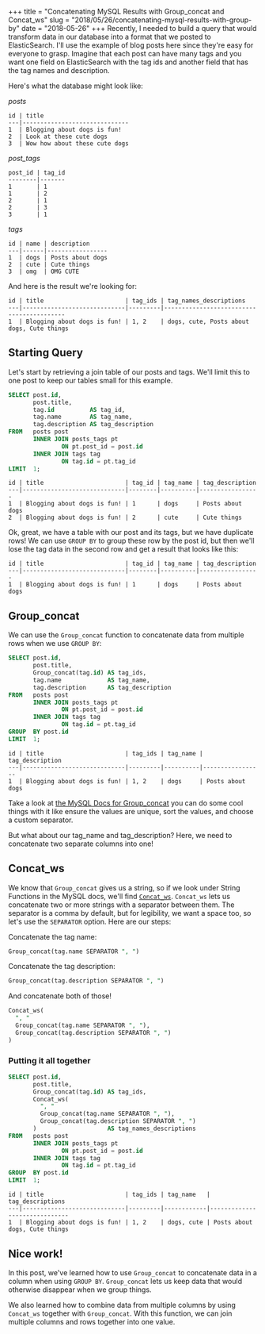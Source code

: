 +++
title = "Concatenating MySQL Results with Group_concat and Concat_ws"
slug = "2018/05/26/concatenating-mysql-results-with-group-by"
date = "2018-05-26"
+++
Recently, I needed to build a query that would transform data in our database into a format that we posted to ElasticSearch. I'll use the example of blog posts here since they're easy for everyone to grasp. Imagine that each post can have many tags and you want one field on ElasticSearch with the tag ids and another field that has the tag names and description.

Here's what the database might look like:

*posts*

```
id | title
---|------------------------------
1  | Blogging about dogs is fun!
2  | Look at these cute dogs
3  | Wow how about these cute dogs
```

*post_tags*

```
post_id | tag_id
--------|-------
1       | 1
1       | 2
2       | 1
2       | 3
3       | 1
```

*tags*

```
id | name | description
---|------|-----------------
1  | dogs | Posts about dogs
2  | cute | Cute things
3  | omg  | OMG CUTE
```

And here is the result we're looking for:

```
id | title                       | tag_ids | tag_names_descriptions
---|-----------------------------|---------|------------------------------------------
1  | Blogging about dogs is fun! | 1, 2    | dogs, cute, Posts about dogs, Cute things
```

## Starting Query

Let's start by retrieving a join table of our posts and tags. We'll limit this to one post to keep our tables small for this example.

```sql
SELECT post.id,
       post.title,
       tag.id          AS tag_id,
       tag.name        AS tag_name,
       tag.description AS tag_description
FROM   posts post
       INNER JOIN posts_tags pt
               ON pt.post_id = post.id
       INNER JOIN tags tag
               ON tag.id = pt.tag_id
LIMIT  1;
```

```
id | title                       | tag_id | tag_name | tag_description
---|-----------------------------|--------|----------|-----------------
1  | Blogging about dogs is fun! | 1      | dogs     | Posts about dogs
2  | Blogging about dogs is fun! | 2      | cute     | Cute things
```

Ok, great, we have a table with our post and its tags, but we have duplicate rows! We can use `GROUP BY` to group these row by the post id, but then we'll lose the tag data in the second row and get a result that looks like this:

```
id | title                       | tag_id | tag_name | tag_description
---|-----------------------------|--------|----------|-----------------
1  | Blogging about dogs is fun! | 1      | dogs     | Posts about dogs
```

## Group_concat

We can use the `Group_concat` function to concatenate data from multiple rows when we use `GROUP BY`:

```sql
SELECT post.id,
       post.title,
       Group_concat(tag.id) AS tag_ids,
       tag.name             AS tag_name,
       tag.description      AS tag_description
FROM   posts post
       INNER JOIN posts_tags pt
               ON pt.post_id = post.id
       INNER JOIN tags tag
               ON tag.id = pt.tag_id
GROUP  BY post.id
LIMIT  1;  
```

```
id | title                       | tag_ids | tag_name | tag_description
---|-----------------------------|---------|----------|-----------------
1  | Blogging about dogs is fun! | 1, 2    | dogs     | Posts about dogs
```

Take a look at [the MySQL Docs for Group_concat](https://dev.mysql.com/doc/refman/8.0/en/group-by-functions.html#function_group-concat) you can do some cool things with it like ensure the values are unique, sort the values, and choose a custom separator.

But what about our tag_name and tag_description? Here, we need to concatenate two separate columns into one!

## Concat_ws

We know that `Group_concat` gives us a string, so if we look under String Functions in the MySQL docs, we'll find [`Concat_ws`](https://dev.mysql.com/doc/refman/8.0/en/string-functions.html#function_concat-ws). `Concat_ws` lets us concatenate two or more strings with a separator between them. The separator is a comma by default, but for legibility, we want a space too, so let's use the `SEPARATOR` option. Here are our steps:

Concatenate the tag name:

```sql
Group_concat(tag.name SEPARATOR ", ")
```

Concatenate the tag description:

```sql
Group_concat(tag.description SEPARATOR ", ")
```

And concatenate both of those!

```sql
Concat_ws(
  ", "
  Group_concat(tag.name SEPARATOR ", "),
  Group_concat(tag.description SEPARATOR ", ")
)
```

### Putting it all together

```sql
SELECT post.id,
       post.title,
       Group_concat(tag.id) AS tag_ids,
       Concat_ws(
         ", "
         Group_concat(tag.name SEPARATOR ", "),
         Group_concat(tag.description SEPARATOR ", ")
       )                    AS tag_names_descriptions
FROM   posts post
       INNER JOIN posts_tags pt
               ON pt.post_id = post.id
       INNER JOIN tags tag
               ON tag.id = pt.tag_id
GROUP  BY post.id
LIMIT  1;
```

```
id | title                       | tag_ids | tag_name   | tag_descriptions
---|-----------------------------|---------|------------|------------------------------
1  | Blogging about dogs is fun! | 1, 2    | dogs, cute | Posts about dogs, Cute things
```

## Nice work!

In this post, we've learned how to use `Group_concat` to concatenate data in a column when using `GROUP BY`. `Group_concat` lets us keep data that would otherwise disappear when we group things.

We also learned how to combine data from multiple columns by using `Concat_ws` together with `Group_concat`. With this function, we can join multiple columns and rows together into one value.
